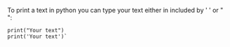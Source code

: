 To print a text in python you can type your text either in included by ' ' or " ":
```
print("Your text")
print('Your text')`
```

